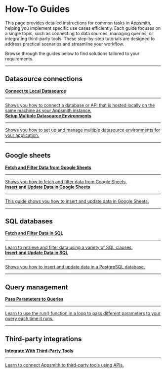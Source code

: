 # How-To Guides

This page provides detailed instructions for common tasks in Appsmith, helping you implement specific use cases efficiently. Each guide focuses on a single topic, such as connecting to data sources, managing queries, or integrating third-party tools. These step-by-step tutorials are designed to address practical scenarios and streamline your workflow.

Browse through the guides below to find solutions tailored to your requirements.

---

## Datasource connections

<div className="containerGridSampleApp">
  <a className="containerAnchor" href="/connect-data/how-to-guides/how-to-work-with-local-apis-on-appsmith">
    <div className="containerColumnSampleApp columnGrid column-one">
      <div className="containerHeading">
        <strong>Connect to Local Datasource</strong>
      </div>
      <hr className="gradient-hr" />
      <div className="containerDescription">
        Shows you how to connect a database or API that is hosted locally on the same machine as your Appsmith instance.
      </div>
    </div>
  </a>
  <a className="containerAnchor" href="/connect-data/how-to-guides/setup-datasource-environments">
    <div className="containerColumnSampleApp columnGrid column-two">
      <div className="containerHeading">
        <strong>Setup Multiple Datasource Environments</strong>
      </div>
      <hr className="gradient-hr" />
      <div className="containerDescription">
        Shows you how to set up and manage multiple datasource environments for your application.
      </div>
    </div>
  </a>
</div>

---

## Google sheets

<div className="containerGridSampleApp">
  <a className="containerAnchor" href="/connect-data/how-to-guides/filter-data-google-sheet">
    <div className="containerColumnSampleApp columnGrid column-one">
      <div className="containerHeading">
        <strong>Fetch and Filter Data from Google Sheets</strong>
      </div>
      <hr className="gradient-hr" />
      <div className="containerDescription">
        Shows you how to fetch and filter data from Google Sheets.
      </div>
    </div>
  </a>
  <a className="containerAnchor" href="/connect-data/how-to-guides/insert-and-update-data-in-google-sheets">
    <div className="containerColumnSampleApp columnGrid column-two">
      <div className="containerHeading">
        <strong>Insert and Update Data in Google Sheets</strong>
      </div>
      <hr className="gradient-hr" />
      <div className="containerDescription">
        This guide shows you how to insert and update data in Google Sheets.
      </div>
    </div>
  </a>
</div>

---

## SQL databases

<div className="containerGridSampleApp">
  <a className="containerAnchor" href="/connect-data/how-to-guides/fetch-and-filter-data-in-sql">
    <div className="containerColumnSampleApp columnGrid column-one">
      <div className="containerHeading">
        <strong>Fetch and Filter Data in SQL</strong>
      </div>
      <hr className="gradient-hr" />
      <div className="containerDescription">
        Learn to retrieve and filter data using a variety of SQL clauses.
      </div>
    </div>
  </a>
  <a className="containerAnchor" href="/connect-data/how-to-guides/insert-and-update-data-in-sql">
    <div className="containerColumnSampleApp columnGrid column-two">
      <div className="containerHeading">
        <strong>Insert and Update Data in SQL</strong>
      </div>
      <hr className="gradient-hr" />
      <div className="containerDescription">
        Shows you how to insert and update data in a PostgreSQL database.
      </div>
    </div>
  </a>
</div>

---


## Query management

<div className="containerGridSampleApp">
  <a className="containerAnchor" href="/connect-data/how-to-guides/how-to-pass-params-to-an-api">
    <div className="containerColumnSampleApp columnGrid column-one">
      <div className="containerHeading">
        <strong>Pass Parameters to Queries</strong>
      </div>
      <hr className="gradient-hr" />
      <div className="containerDescription">
        Learn to use the run() function in a loop to pass different parameters to your query each time it runs.
      </div>
    </div>
  </a>
</div>

---

## Third-party integrations

<div className="containerGridSampleApp">
  <a className="containerAnchor" href="/connect-data/integrations">
    <div className="containerColumnSampleApp columnGrid column-one">
      <div className="containerHeading">
        <strong>Integrate With Third-Party Tools</strong>
      </div>
      <hr className="gradient-hr" />
      <div className="containerDescription">
        Learn to connect Appsmith to third-party tools using APIs.
      </div>
    </div>
  </a>
</div>